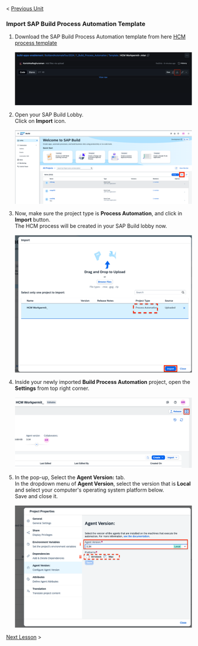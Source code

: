 < [Previous Unit](/BuildandAutomateTour2024/1_Build_Process_Automation/readme.md)

### Import SAP Build Process Automation Template

1. Download the SAP Build Process Automation template from here <a href="https://github.com/SAP-samples/build-apps-enablement/blob/main/BuildandAutomateTour2024/1_Build_Process_Automation/Template/HCM-Workpermit.mtar">HCM process template</a><br><br>
![](/BuildandAutomateTour2024/Images/11_downloadtemplate.png)

2. Open your SAP Build Lobby.<br>
Click on **Import** icon.<br><br>
![](/BuildandAutomateTour2024/Images/11_2_import.png)

3. Now, make sure the project type is **Process Automation**, and click in **Import** button.<br> The HCM process will be created in your SAP Build lobby now.<br><Br>
![](/BuildandAutomateTour2024/Images/11_3_import.png)

4. Inside your newly imported **Build Process Automation** project, open the **Settings** from top right corner.<BR><br>
![](/BuildandAutomateTour2024/Images/11_4_Settings.png)

5. In the pop-up, Select the **Agent Version:** tab.<br>
In the dropdown menu of **Agent Version**, select the version that is **Local** and select your computer's operating system platform below.<br>Save and close it.<br><br>
![](/BuildandAutomateTour2024/Images/Screenshot%202024-11-22%20at%2001.40.07.png)

[Next Lesson](/BuildandAutomateTour2024/1_Build_Process_Automation/12_CreateyourProcess/1_CreateTemplate.md) >